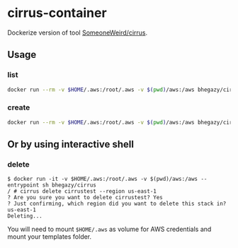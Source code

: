 # cirrus-container

Dockerize version of tool [SomeoneWeird/cirrus](https://github.com/SomeoneWeird/cirrus).

## Usage

### list

```bash
docker run --rm -v $HOME/.aws:/root/.aws -v $(pwd)/aws:/aws bhegazy/cirrus list --region us-east-1
```

### create

```bash
docker run --rm -v $HOME/.aws:/root/.aws -v $(pwd)/aws:/aws bhegazy/cirrus create cirrustest --file /aws/cirrustest.template --params /aws/cirrustest.parameters --region us-east-1
```
## Or by using interactive shell

### delete

```shell
$ docker run -it -v $HOME/.aws:/root/.aws -v $(pwd)/aws:/aws --entrypoint sh bhegazy/cirrus
/ # cirrus delete cirrustest --region us-east-1
? Are you sure you want to delete cirrustest? Yes
? Just confirming, which region did you want to delete this stack in? us-east-1
Deleting...
```

You will need to mount `$HOME/.aws` as volume for AWS credentials and mount your templates folder.  